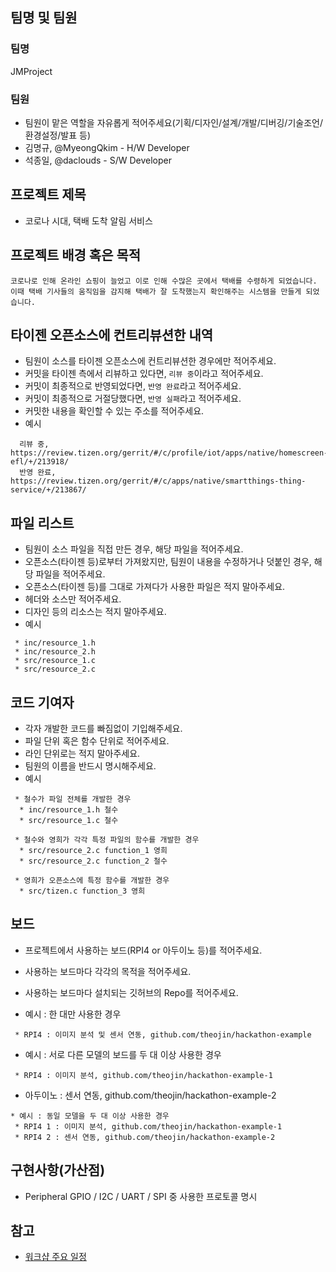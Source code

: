 ## 팀명 및 팀원

### 팀명

JMProject

### 팀원

* 팀원이 맡은 역할을 자유롭게 적어주세요(기획/디자인/설계/개발/디버깅/기술조언/환경설정/발표 등)
* 김명규, @MyeongQkim - H/W Developer
* 석종일, @daclouds - S/W Developer

## 프로젝트 제목 

* 코로나 시대, 택배 도착 알림 서비스

## 프로젝트 배경 혹은 목적 

```
코로나로 인해 온라인 쇼핑이 늘었고 이로 인해 수많은 곳에서 택배를 수령하게 되었습니다.
이때 택배 기사들의 움직임을 감지해 택배가 잘 도착했는지 확인해주는 시스템을 만들게 되었습니다.
```

## 타이젠 오픈소스에 컨트리뷰션한 내역 

* 팀원이 소스를 타이젠 오픈소스에 컨트리뷰션한 경우에만 적어주세요. 
* 커밋을 타이젠 측에서 리뷰하고 있다면, `리뷰 중`이라고 적어주세요. 
* 커밋이 최종적으로 반영되었다면, `반영 완료`라고 적어주세요. 
* 커밋이 최종적으로 거절당했다면, `반영 실패`라고 적어주세요. 
* 커밋한 내용을 확인할 수 있는 주소를 적어주세요. 
* 예시 
```
  리뷰 중, https://review.tizen.org/gerrit/#/c/profile/iot/apps/native/homescreen-efl/+/213918/ 
  반영 완료, https://review.tizen.org/gerrit/#/c/apps/native/smartthings-thing-service/+/213867/ 
```

## 파일 리스트 

* 팀원이 소스 파일을 직접 만든 경우, 해당 파일을 적어주세요. 
* 오픈소스(타이젠 등)로부터 가져왔지만, 팀원이 내용을 수정하거나 덧붙인 경우, 해당 파일을 적어주세요. 
* 오픈소스(타이젠 등)를 그대로 가져다가 사용한 파일은 적지 말아주세요. 
* 헤더와 소스만 적어주세요. 
* 디자인 등의 리소스는 적지 말아주세요. 
* 예시
```
 * inc/resource_1.h 
 * inc/resource_2.h 
 * src/resource_1.c 
 * src/resource_2.c 
```

## 코드 기여자 

* 각자 개발한 코드를 빠짐없이 기입해주세요. 
* 파일 단위 혹은 함수 단위로 적어주세요. 
* 라인 단위로는 적지 말아주세요. 
* 팀원의 이름을 반드시 명시해주세요. 
* 예시 
```
 * 철수가 파일 전체를 개발한 경우 
  * inc/resource_1.h 철수 
  * src/resource_1.c 철수 

 * 철수와 영희가 각각 특정 파일의 함수를 개발한 경우 
  * src/resource_2.c function_1 영희 
  * src/resource_2.c function_2 철수 

 * 영희가 오픈소스에 특정 함수를 개발한 경우 
  * src/tizen.c function_3 영희 
```

## 보드 

* 프로젝트에서 사용하는 보드(RPI4 or 아두이노 등)를 적어주세요. 

* 사용하는 보드마다 각각의 목적을 적어주세요. 
* 사용하는 보드마다 설치되는 깃허브의 Repo를 적어주세요. 
* 예시 : 한 대만 사용한 경우 
```
 * RPI4 : 이미지 분석 및 센서 연동, github.com/theojin/hackathon-example 
```
* 예시 : 서로 다른 모델의 보드를 두 대 이상 사용한 경우 
```
 * RPI4 : 이미지 분석, github.com/theojin/hackathon-example-1 
```
* 아두이노 : 센서 연동, github.com/theojin/hackathon-example-2 
```
* 예시 : 동일 모델을 두 대 이상 사용한 경우 
 * RPI4 1 : 이미지 분석, github.com/theojin/hackathon-example-1 
 * RPI4 2 : 센서 연동, github.com/theojin/hackathon-example-2 
```

## 구현사항(가산점) 

* Peripheral GPIO / I2C / UART / SPI 중 사용한 프로토콜 명시

## 참고
- [워크샵 주요 일정](workshop.md)
